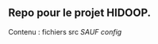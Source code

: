 Repo pour le projet **HIDOOP**.
-------------------------------    
Contenu : fichiers src *SAUF config*